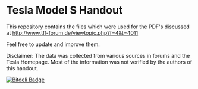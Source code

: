 Tesla Model S Handout
=====================

This repository contains the files which were used for the PDF's discussed at
http://www.tff-forum.de/viewtopic.php?f=4&t=4011

Feel free to update and improve them.

Disclaimer:
The data was collected from various sources in forums and the Tesla Homepage. 
Most of the information was not verified by the authors of this handout.


[![Bitdeli Badge](https://d2weczhvl823v0.cloudfront.net/elekktrisch/tesla/trend.png)](https://bitdeli.com/free "Bitdeli Badge")

